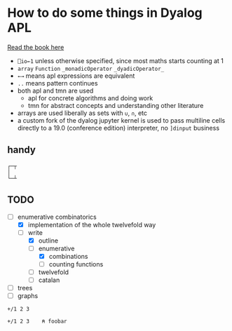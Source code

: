 # How to do some things in Dyalog APL

[Read the book here](https://asherbhs.github.io/apl-maths/intro.html)

- `⎕io←1` unless otherwise specified, since most maths starts counting at 1
- `array` `Function` `_monadicOperator` `_dyadicOperator_`
- `←→` means apl expressions are equivalent
- `..` means pattern continues
- both apl and tmn are used
    - apl for concrete algorithms and doing work
    - tmn for abstract concepts and understanding other literature
- arrays are used liberally as sets with `∪`, `∩`, etc
- a custom fork of the dyalog jupyter kernel is used to pass multiline cells directly to a 19.0 (conference edition) interpreter, no `]dinput` business

## handy

```
┌─┬
│
└─┴
```

## TODO

- [ ] enumerative combinatorics
    - [x] implementation of the whole twelvefold way
    - [ ] write
        - [x] outline
        - [ ] enumerative
            - [x] combinations
            - [ ] counting functions
        - [ ] twelvefold
        - [ ] catalan
- [ ] trees
- [ ] graphs

```apl
+/1 2 3
```

```dyalog
+/1 2 3    ⍝ foobar
```
